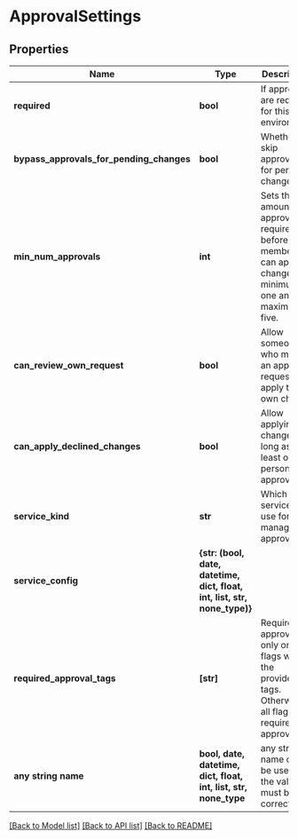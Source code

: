 # ApprovalSettings


## Properties
Name | Type | Description | Notes
------------ | ------------- | ------------- | -------------
**required** | **bool** | If approvals are required for this environment | 
**bypass_approvals_for_pending_changes** | **bool** | Whether to skip approvals for pending changes | 
**min_num_approvals** | **int** | Sets the amount of approvals required before a member can apply a change. The minimum is one and the maximum is five. | 
**can_review_own_request** | **bool** | Allow someone who makes an approval request to apply their own change | 
**can_apply_declined_changes** | **bool** | Allow applying the change as long as at least one person has approved | 
**service_kind** | **str** | Which service to use for managing approvals | 
**service_config** | **{str: (bool, date, datetime, dict, float, int, list, str, none_type)}** |  | 
**required_approval_tags** | **[str]** | Require approval only on flags with the provided tags. Otherwise all flags will require approval. | 
**any string name** | **bool, date, datetime, dict, float, int, list, str, none_type** | any string name can be used but the value must be the correct type | [optional]

[[Back to Model list]](../README.md#documentation-for-models) [[Back to API list]](../README.md#documentation-for-api-endpoints) [[Back to README]](../README.md)



